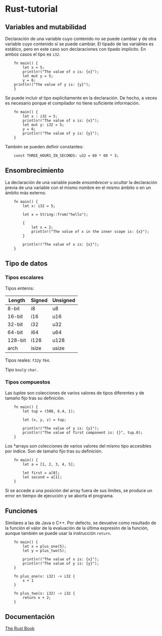 # Rust-tutorial

## Variables and mutabilidad

Declaración de una variable cuyo contenido no se puede cambiar y de otra variable cuyo contenido sí se puede cambiar. El tipado de las variables es estático, pero en este caso son declaraciones con tipado implícito. En ambos casos el tipo es `i32`.

~~~{.rust}
    fn main() {
        let x = 5;
        println!("The value of x is: {x}");
        let mut y = 5;
        y = 6;
    println!("The value of y is: {y}");
    }
~~~

Se puede incluir el tipo explícitamente en la declaración. De hecho, a veces es necesario porque el compilador no tiene suficiente información.

~~~{.rust}
    fn main() {
        let x : i32 = 5;
        println!("The value of x is: {x}");
        let mut y: i32 = 5;
        y = 6;
        println!("The value of y is: {y}");
    }
~~~

También se pueden definir constantes:

~~~{.rust}
    const THREE_HOURS_IN_SECONDS: u32 = 60 * 60 * 3;
~~~

## Ensombrecimiento

La declaración de una variable puede *ensombrecer* u *ocultar* la declaración previa de una variable con el mismo nombre en el mismo ámbito o en un ámbito más externo.

~~~{.rust}
    fn main() {
        let x: i32 = 5;

        let x = String::from("hello");

        {
            let x = 2;
            println!("The value of x in the inner scope is: {x}");
        }

        println!("The value of x is: {x}");
    }
~~~

## Tipo de datos

### Tipos escalares

Tipos enteros: 

|Length	| Signed  | Unsigned|
|-------|---------|---------|
|8-bit	| i8      | u8      |
|16-bit	| i16     | u16     |
|32-bit | i32     | u32     |
|64-bit	| i64     | u64     |
|128-bit| i128    | u128    |
|arch   | isize   |usize    |

Tipos reales: `f32`y `f64`.

Tipo `bool`y `char`.

### Tipos compuestos

Las *tuplas* son colecciones de varios valores de tipos diferentes y de tamaño fijo tras su definición.

~~~{.rust}
    fn main() {
        let tup = (500, 6.4, 1);

        let (x, y, z) = tup;

        println!("The value of y is: {y}");
        println!("The value of first component is: {}", tup.0);
    }
~~~

Los *arrays son colecciones de varios valores del mismo tipo accesibles por índice. Son de tamaño fijo tras su definición.

~~~{.rust}
    fn main() {
        let a = [1, 2, 3, 4, 5];

        let first = a[0];
        let second = a[1];
    }
~~~

Si se accede a una posición del array fuera de sus límites, se produce un error en tiempo de ejecución y se aborta el programa.

## Funciones

Similares a las de Java o C++. Por defecto, se devuelve como resultado de la función el valor de la evaluación de la última expresión de la función, aunque también se puede usar la instrucción `return`.

~~~{.rust}
    fn main() {
        let x = plus_one(5);
        let y = plus_two(5);

        println!("The value of x is: {x}");
        println!("The value of y is: {y}");
    }

    fn plus_one(x: i32) -> i32 {
        x + 1
    }

    fn plus_two(x: i32) -> i32 {
        return x + 2;
    }
~~~



## Documentación
[The Rust Book](https://doc.rust-lang.org/book/title-page.html)